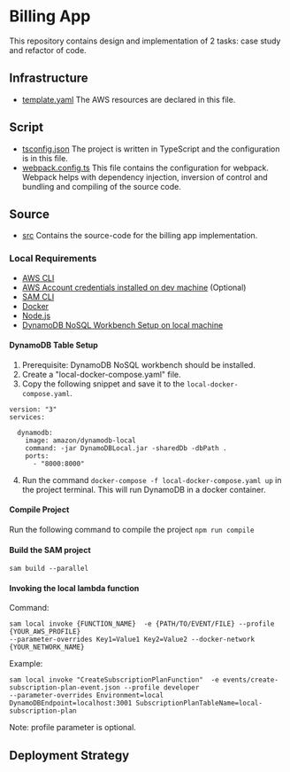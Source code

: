 # Billing App

This repository contains design and implementation of 2 tasks: case study and refactor of code.

## Infrastructure

- [template.yaml](./template.yaml) The AWS resources are declared in this file.

## Script

- [tsconfig.json](./tsconfig.json) The project is written in TypeScript and the configuration is in this file.
- [webpack.config.ts](./webpack.config.ts) This file contains the configuration for webpack. Webpack helps with dependency injection, inversion of control and bundling and compiling of the source code.

## Source

- [src](./src) Contains the source-code for the billing app implementation.

### Local Requirements

- [AWS CLI](https://docs.aws.amazon.com/cli/latest/userguide/getting-started-install.html)
- [AWS Account credentials installed on dev machine](#aws-profile-setup) (Optional)
- [SAM CLI](https://docs.aws.amazon.com/serverless-application-model/latest/developerguide/install-sam-cli.html)
- [Docker](https://www.docker.com/)
- [Node.js](https://nodejs.org/en)
- [DynamoDB NoSQL Workbench Setup on local machine](https://docs.aws.amazon.com/amazondynamodb/latest/developerguide/workbench.settingup.install.html)

#### DynamoDB Table Setup

1. Prerequisite: DynamoDB NoSQL workbench should be installed.
2. Create a "local-docker-compose.yaml" file.
3. Copy the following snippet and save it to the `local-docker-compose.yaml`.

```
version: "3"
services:

  dynamodb:
    image: amazon/dynamodb-local
    command: -jar DynamoDBLocal.jar -sharedDb -dbPath .
    ports:
      - "8000:8000"

```

4. Run the command `docker-compose -f local-docker-compose.yaml up` in the project terminal. This will run DynamoDB in a docker container.

#### Compile Project

Run the following command to compile the project
`npm run compile`

#### Build the SAM project

```
sam build --parallel
```

#### Invoking the local lambda function

Command:

```
sam local invoke {FUNCTION_NAME}  -e {PATH/TO/EVENT/FILE} --profile {YOUR_AWS_PROFILE}
--parameter-overrides Key1=Value1 Key2=Value2 --docker-network {YOUR_NETWORK_NAME}
```

Example:

```
sam local invoke "CreateSubscriptionPlanFunction"  -e events/create-subscription-plan-event.json --profile developer
--parameter-overrides Environment=local DynamoDBEndpoint=localhost:3001 SubscriptionPlanTableName=local-subscription-plan
```

Note: profile parameter is optional.

## Deployment Strategy

